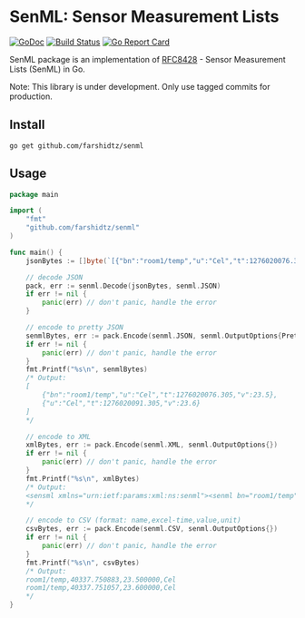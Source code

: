 # SenML: Sensor Measurement Lists

[![GoDoc](https://godoc.org/github.com/farshidtz/senml?status.svg)](https://godoc.org/github.com/farshidtz/senml)
[![Build Status](https://travis-ci.org/farshidtz/senml.svg)](https://travis-ci.org/farshidtz/senml)
[![Go Report Card](https://goreportcard.com/badge/github.com/farshidtz/senml)](https://goreportcard.com/report/github.com/farshidtz/senml)

SenML package is an implementation of [RFC8428](https://tools.ietf.org/html/rfc8428) - Sensor Measurement Lists (SenML) in Go.

Note: This library is under development. Only use tagged commits for production.

## Install
```
go get github.com/farshidtz/senml
```

## Usage
```go
package main

import (
	"fmt"
	"github.com/farshidtz/senml"
)

func main() {
	jsonBytes := []byte(`[{"bn":"room1/temp","u":"Cel","t":1276020076.305,"v":23.5},{"u":"Cel","t":1276020091.305,"v":23.6}]`)

	// decode JSON
	pack, err := senml.Decode(jsonBytes, senml.JSON)
	if err != nil {
		panic(err) // don't panic, handle the error
	}

	// encode to pretty JSON
	senmlBytes, err := pack.Encode(senml.JSON, senml.OutputOptions{PrettyPrint: true})
	if err != nil {
		panic(err) // don't panic, handle the error
	}
	fmt.Printf("%s\n", senmlBytes)
	/* Output:
	[
		{"bn":"room1/temp","u":"Cel","t":1276020076.305,"v":23.5},
		{"u":"Cel","t":1276020091.305,"v":23.6}
	]
	*/

	// encode to XML
	xmlBytes, err := pack.Encode(senml.XML, senml.OutputOptions{})
	if err != nil {
		panic(err) // don't panic, handle the error
	}
	fmt.Printf("%s\n", xmlBytes)
	/* Output:
	<sensml xmlns="urn:ietf:params:xml:ns:senml"><senml bn="room1/temp" u="Cel" t="1.276020076305e+09" v="23.5"></senml><senml u="Cel" t="1.276020091305e+09" v="23.6"></senml></sensml>
	*/

	// encode to CSV (format: name,excel-time,value,unit)
	csvBytes, err := pack.Encode(senml.CSV, senml.OutputOptions{})
	if err != nil {
		panic(err) // don't panic, handle the error
	}
	fmt.Printf("%s\n", csvBytes)
	/* Output:
	room1/temp,40337.750883,23.500000,Cel
	room1/temp,40337.751057,23.600000,Cel
	*/
}
```
